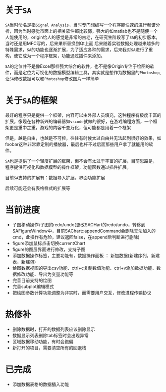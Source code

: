 ﻿# 关于`SA`

`SA`当时命名是指`Signal Analysis`，当时专门想编写一个程序能快速的进行频谱分析，因为当时感觉市面上的相关软件都比较弱，强大的如matlab也不是随便一个人能使用的，origin给人的感觉是非常的古老，在研究生阶段写了`SA`的初步版本，当时还是用MFC写的，后来果断替换到Qt上面
后来随着实验数据处理越来越多的特殊需求，`SA`的功能也逐渐扩展，为了适应各种的需求，后来我对`SA`进行了重构，使它成为一个程序框架，功能通过插件来添加。

`SA`的定位并不是像Excel那样强大综合的软件，也不是像Origin专注于绘图的软件，而是定位为可视化的数据模型编辑工具，其实就是想作为数据里的`Photoshop`,让`SA`修改数据可以和`Photoshop`修改图片一样简单

# 关于`SA`的框架

最好的程序只是提供一个框架，内容可以由外部人员填充，这种程序有极度丰富的扩展，像现在各种新兴的编辑器如`vscode`就做的很好，在游戏编程方面，一个框架更是重中之重，游戏的内容千变万化，但可能都是用着一个框架

但是，越是自由，也越是不可控，往往有时候太过自由并无法起到很好的效果，如foobar这种非常靠定制的播放器，最后也杆不过后面那些用户拿了就能用的软件。

`SA`也是提供了一个轻度扩展的框架，但不会有太过于丰富的扩展，目前思路是，程序提供可视化和数据模型的操作框架，功能函数通过插件扩展。

目前`SA`支持的扩展有：数据导入扩展，界面功能扩展

后续可能还会有表格样式的扩展等

# 当前进度
- 子图移动操作\子图的redo/undo(更改SACHart的redo/undo，转移到SAFigureWindow中，目前SAChart::appendCommand会删除无法加入的cmd，此操作有危险，建议返回false，在append后判断进行删除)
- figure添加鼠标点击切换currentChart
- figure的图层界面进行修改，支持子图
- 添加数据操作标签，主要功能有，数据操作面板 ： 新加数据(新建序列，新建表，新建包)
- 绘图数据视图的导出csv功能、ctrl+c复制数值功能、ctrl+v添加数据功能、数据修改功能、导出为变量功能等
- 完善目前支持的绘图
- 完善subplot编辑模式
- 把绘图参数计算功能调整为非实时，而需要用户交互，修改进程传输协议

# 热修补
- 删除数据时，打开的数据列表应该删除显示
- 数据显示列表删除tab标签时会出现异常
- 区域数据移动功能，有时会跑偏
- 新打开的项目，需要清空所有的回退栈

# 已完成
- 添加数据表格的数据插入功能
